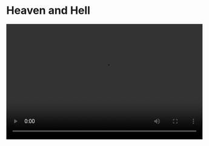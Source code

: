 # Heaven and Hell
<video width="517.6" height="306.4" controls>
  <source src="heaven-and-hell.mp4" type="video/mp4">
</video>
